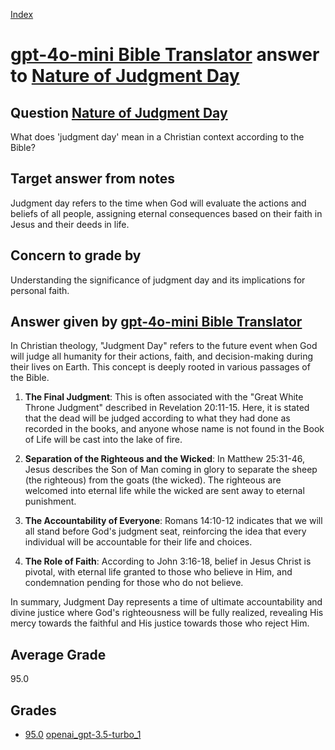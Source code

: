 
[Index](../../../index.md)
# [gpt-4o-mini Bible Translator](../../answering_models/gpt-4o-mini_Bible_Translator.md) answer to [Nature of Judgment Day](../../questions/Nature_of_Judgment_Day.md)

## Question [Nature of Judgment Day](../../questions/Nature_of_Judgment_Day.md)
What does 'judgment day' mean in a Christian context according to the Bible?

## Target answer from notes
Judgment day refers to the time when God will evaluate the actions and beliefs of all people, assigning eternal consequences based on their faith in Jesus and their deeds in life.

## Concern to grade by
Understanding the significance of judgment day and its implications for personal faith.

## Answer given by [gpt-4o-mini Bible Translator](../../answering_models/gpt-4o-mini_Bible_Translator.md)
In Christian theology, "Judgment Day" refers to the future event when God will judge all humanity for their actions, faith, and decision-making during their lives on Earth. This concept is deeply rooted in various passages of the Bible.

1. **The Final Judgment**: This is often associated with the "Great White Throne Judgment" described in Revelation 20:11-15. Here, it is stated that the dead will be judged according to what they had done as recorded in the books, and anyone whose name is not found in the Book of Life will be cast into the lake of fire.

2. **Separation of the Righteous and the Wicked**: In Matthew 25:31-46, Jesus describes the Son of Man coming in glory to separate the sheep (the righteous) from the goats (the wicked). The righteous are welcomed into eternal life while the wicked are sent away to eternal punishment.

3. **The Accountability of Everyone**: Romans 14:10-12 indicates that we will all stand before God's judgment seat, reinforcing the idea that every individual will be accountable for their life and choices.

4. **The Role of Faith**: According to John 3:16-18, belief in Jesus Christ is pivotal, with eternal life granted to those who believe in Him, and condemnation pending for those who do not believe.

In summary, Judgment Day represents a time of ultimate accountability and divine justice where God's righteousness will be fully realized, revealing His mercy towards the faithful and His justice towards those who reject Him.

## Average Grade
95.0

## Grades
 * [95.0](./Nature_of_Judgment_Day_grades/openai_gpt-3.5-turbo_1.md) [openai_gpt-3.5-turbo_1](../../grading_models/openai_gpt-3.5-turbo_1.md)
